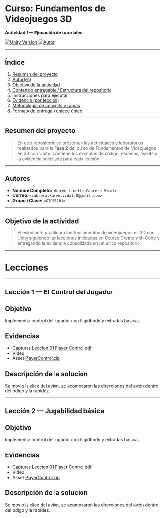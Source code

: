 # Curso: Fundamentos de Videojuegos 3D
**Actividad 1 — Ejecución de tutoriales**

[![Unity Version](https://img.shields.io/badge/unity-<2022.3>-blue)]()
[![Autor](https://img.shields.io/badge/autor-<Linette_Vidal>-orange)]()

---

## Índice
1. [Resumen del proyecto](#resumen-del-proyecto)  
2. [Autor(es)](#autores)  
3. [Objetivo de la actividad](#objetivo-de-la-actividad)  
4. [Contenido entregable / Estructura del repositorio](#estructura-del-repositorio)  
5. [Instrucciones para ejecutar](#instrucciones-para-ejecutar)  
6. [Evidencia (por lección)](#evidencia-por-lección)  
7. [Metodología de commits y ramas](#metodología-de-commits-y-ramas)  
8. [Formato de entrega / enlace único](#formato-de-entrega--enlace-único)  

---

## Resumen del proyecto
> En este repositorio se presentan las actividades y laboratorios realizados para la **Fase 2** del curso de Fundamentos de Videojuegos en 3D con Unity. Contiene los ejemplos de código, escenas, assets y la evidencia solicitada para cada lección.

---

## Autores
- **Nombre Completo:** `<Karen Linette Cabrera Vidal>`  
- **Correo:** `<cabrera.karen.vidal.8@gmail.com>`  
- **Grupo / Clase:** `<GIDS5101>`  

---

## Objetivo de la actividad
> El estudiante practicará los fundamentos de videojuegos en 3D con Unity siguiendo las lecciones indicadas en Course Create with Code y entregando la evidencia consolidada en un único repositorio.

---

# Lecciones

---
## Lección 1 — El Control del Jugador

## Objetivo
Implementar control del jugador con Rigidbody y entradas básicas.

## Evidencias
- Capturas
  [Leccion 01 Player Control.pdf](https://github.com/user-attachments/files/22724621/Leccion.01.Player.Control.pdf)
- Video
- Asset
  [PlayerControl.zip](https://github.com/user-attachments/files/22724692/PlayerControl.zip)

## Descripción de la solución
Se movio la elice del avión, se acomodaron las direcciones del avión dentro del ódigo y la rapidez.

---

## Lección 2 — Jugabilidad básica

## Objetivo
Implementar control del jugador con Rigidbody y entradas básicas.

## Evidencias
- Capturas
  [Leccion 01 Player Control.pdf](https://github.com/user-attachments/files/22724621/Leccion.01.Player.Control.pdf)
- Video
- Asset
  [PlayerControl.zip](https://github.com/user-attachments/files/22724692/PlayerControl.zip)

## Descripción de la solución
Se movio la elice del avión, se acomodaron las direcciones del avión dentro del ódigo y la rapidez.





